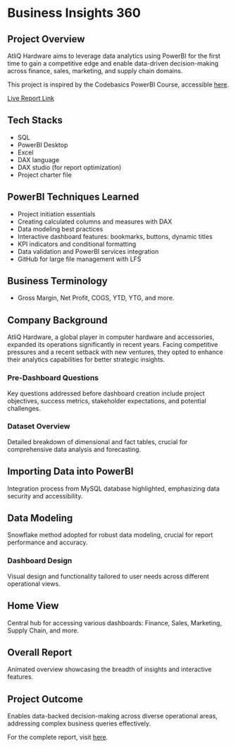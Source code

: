 # Business Insights 360

## Project Overview

AtliQ Hardware aims to leverage data analytics using PowerBI for the first time to gain a competitive edge and enable data-driven decision-making across finance, sales, marketing, and supply chain domains.

This project is inspired by the Codebasics PowerBI Course, accessible [here](https://codebasics.io/courses/power-bi-data-analysis-with-end-to-end-project).

[Live Report Link](https://www.novypro.comliq-hardware-business-insights-360)

## Tech Stacks

- SQL
- PowerBI Desktop
- Excel
- DAX language
- DAX studio (for report optimization)
- Project charter file

## PowerBI Techniques Learned

- Project initiation essentials
- Creating calculated columns and measures with DAX
- Data modeling best practices
- Interactive dashboard features: bookmarks, buttons, dynamic titles
- KPI indicators and conditional formatting
- Data validation and PowerBI services integration
- GitHub for large file management with LFS

## Business Terminology

- Gross Margin, Net Profit, COGS, YTD, YTG, and more.

## Company Background

AtliQ Hardware, a global player in computer hardware and accessories, expanded its operations significantly in recent years. Facing competitive pressures and a recent setback with new ventures, they opted to enhance their analytics capabilities for better strategic insights.

### Pre-Dashboard Questions

Key questions addressed before dashboard creation include project objectives, success metrics, stakeholder expectations, and potential challenges.

### Dataset Overview

Detailed breakdown of dimensional and fact tables, crucial for comprehensive data analysis and forecasting.

## Importing Data into PowerBI

Integration process from MySQL database highlighted, emphasizing data security and accessibility.

## Data Modeling

Snowflake method adopted for robust data modeling, crucial for report performance and accuracy.

### Dashboard Design

Visual design and functionality tailored to user needs across different operational views.

## Home View

Central hub for accessing various dashboards: Finance, Sales, Marketing, Supply Chain, and more.

## Overall Report

Animated overview showcasing the breadth of insights and interactive features.

## Project Outcome

Enables data-backed decision-making across diverse operational areas, addressing complex business queries effectively.

For the complete report, visit [here](https://github.com/Naveen-S6/Business_Insights_360/blob/main/Report/360.pbix).
